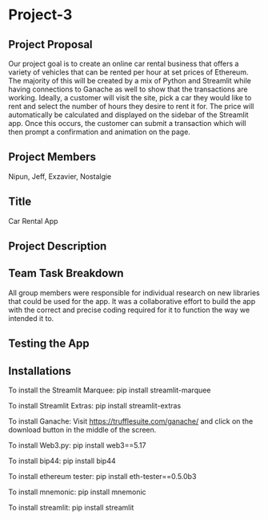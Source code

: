 # Project-3
## Project Proposal
Our project goal is to create an online car rental business that offers a variety of vehicles that can be rented per hour at set prices of Ethereum. The majority of this will be created by a mix of Python and Streamlit while having connections to Ganache as well to show that the transactions are working. Ideally, a customer will visit the site, pick a car they would like to rent and select the number of hours they desire to rent it for. The price will automatically be calculated and displayed on the sidebar of the Streamlit app. Once this occurs, the customer can submit a transaction which will then prompt a confirmation and animation on the page.
## Project Members
Nipun, Jeff, Exzavier, Nostalgie
## Title
Car Rental App
## Project Description
## Team Task Breakdown
All group members were responsible for individual research on new libraries that could be used for the app. It was a collaborative effort to build the app with the correct and precise coding required for it to function the way we intended it to. 
## Testing the App
## Installations
To install the Streamlit Marquee:
pip install streamlit-marquee

To install Streamlit Extras:
pip install streamlit-extras

To install Ganache:
Visit https://trufflesuite.com/ganache/ and click on the download button in the middle of the screen.

To install Web3.py:
pip install web3==5.17

To install bip44:
pip install bip44

To install ethereum tester:
pip install eth-tester==0.5.0b3

To install mnemonic:
pip install mnemonic

To install streamlit:
pip install streamlit
